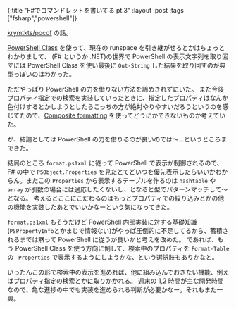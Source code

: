 {:title "F#でコマンドレットを書いてる pt.3"
:layout :post
:tags ["fsharp","powershell"]}

[krymtkts/pocof](https://github.com/krymtkts/pocof) の話。

[PowerShell Class](https://docs.microsoft.com/en-us/dotnet/api/system.management.automation.powershell?view=powershellsdk-7.0.0) を使って、現在の runspace を引き継がせるとかはちょっとわかりまして、 (F# というか .NET)の世界で PowerShell の表示文字列を取り回すには PowerShell Class を使い最後に `Out-String` した結果を取り回すのが典型っぽいのはわかった。

ただやっぱり PowerShell の力を借りない方法を諦めきれずにいた。
また今後プロパティ指定での検索を実装していったときに、指定したプロパティはなんか色付けするとかしようとしたらこっちの方が絶対やりやすいだろうというのを感じてたので、[Composite formatting](https://docs.microsoft.com/en-us/dotnet/standard/base-types/composite-formatting) を使ってどうにかできないものか考えていた。

が、結論としては PowerShell の力を借りるのが良いのでは～...というところまできた。

結局のところ `format.ps1xml` に従って PowerShell で表示が制御されるので、 F# の中で `PSObject.Properties` を見たとてどいつを優先表示したらいいかわからん。またこの `Properties` から表示するテーブルを作るのは `hashtable` や `array` が引数の場合には適応したくないし、となると型でパターンマッチして～となる。
考えるとここにこだわるのはもっとプロパティでの絞り込みとかの他の機能を実装したあとでいいかなーという気になってきた。

`format.ps1xml` もそうだけど PowerShell 内部実装に対する基礎知識(`PSPropertyInfo`とかまじで情報ない)がやっぱ圧倒的に不足してるから、蓄積されるまでは黙って PowerShell に従うが良いかと考えを改めた。
であれば、もう PowerShell Class を使う方向に倒して、検索中のプロパティを `Format-Table` の `-Properties` で表示するようにしようかな、という選択肢もありかなと。

いったんこの形で検索中の表示を進めれば、他に組み込んでおきたい機能、例えばプロパティ指定の検索とかに取りかかれる。
週末の 1,2 時間が主な開発時間なので、亀な進捗の中でも実装を進められる判断が必要かなー。それもまた一興。

